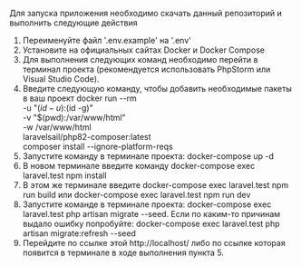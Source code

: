 Для запуска приложения необходимо скачать данный репозиторий и выполнить следующие действия
1. Переименуйте файл '.env.example' на '.env'
2. Установите на официальных сайтах Docker и Docker Compose
3. Для выполнения следующих команд необходимо перейти в терминал проекта (рекомендуется использовать PhpStorm или Visual Studio Code). 
4. Введите следующую команду, чтобы добавить необходимые пакеты в ваш проект docker run --rm \
   -u "$(id -u):$(id -g)" \
   -v "$(pwd):/var/www/html" \
   -w /var/www/html \
   laravelsail/php82-composer:latest \
   composer install --ignore-platform-reqs
5. Запустите команду в терминале проекта: docker-compose up -d
6. В новом терминале введите команду docker-compose exec laravel.test npm install
7. В этом же терминале введите docker-compose exec laravel.test npm run build или docker-compose exec laravel.test npm run dev
8. Запустите команде в терминале проекта: docker-compose exec laravel.test php artisan migrate --seed. Если по каким-то причинам выдало ошибку попробуйте: docker-compose exec laravel.test php artisan migrate:refresh --seed
9. Перейдите по ссылке этой http://localhost/ либо по ссылке которая появится в терминале в ходе выполнения пункта 5.
